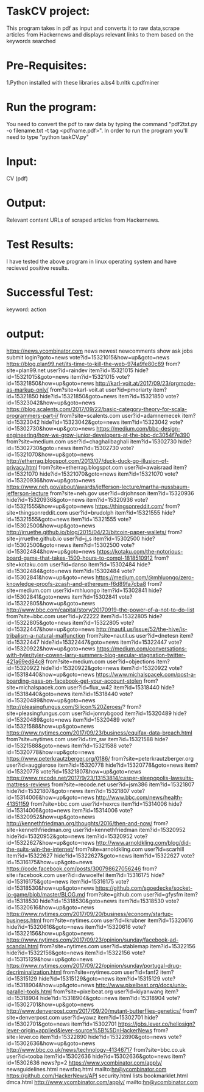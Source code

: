 # TaskCV project:

This program takes in pdf as input and converts it to raw data,scrape articles from Hackernews and displays relevant links to them based on the keywords searched

# Pre-Requisites:

1.Python installed with these libraries
    a.bs4
    b.nltk
    c.pdfminer

# Run the program:

You need to convert the pdf to raw data by typing the command "pdf2txt.py -o filename.txt -t tag <pdfname.pdf>". In order to run the program you'll need to type
"python taskCV.py"

# Input: 
CV (pdf)
# Output: 
Relevant content URLs of scraped articles from Hackernews.

# Test Results:
I have tested the above program in linux operating system and have recieved positive results.

# Successful Test:

keyword: action
# output:
https://news.ycombinator.com
news
newest
newcomments
show
ask
jobs
submit
login?goto=news
vote?id=15321015&how=up&goto=news
https://blog.plan99.net/its-time-to-kill-the-web-974a9fe80c89
from?site=plan99.net
user?id=raindev
item?id=15321015
hide?id=15321015&goto=news
item?id=15321015
vote?id=15321850&how=up&goto=news
http://karl-voit.at/2017/09/23/orgmode-as-markup-only/
from?site=karl-voit.at
user?id=pmoriarty
item?id=15321850
hide?id=15321850&goto=news
item?id=15321850
vote?id=15323042&how=up&goto=news
https://blog.scalents.com/2017/09/22/basic-category-theory-for-scala-programmers-part-i/
from?site=scalents.com
user?id=adamnemecek
item?id=15323042
hide?id=15323042&goto=news
item?id=15323042
vote?id=15302730&how=up&goto=news
https://medium.com/bbc-design-engineering/how-we-grow-junior-developers-at-the-bbc-dc3054f7e390
from?site=medium.com
user?id=chaghalibaghali
item?id=15302730
hide?id=15302730&goto=news
item?id=15302730
vote?id=15321070&how=up&goto=news
http://etherrag.blogspot.com/2013/07/duck-duck-go-illusion-of-privacy.html
from?site=etherrag.blogspot.com
user?id=awaisraad
item?id=15321070
hide?id=15321070&goto=news
item?id=15321070
vote?id=15320936&how=up&goto=news
https://www.neh.gov/about/awards/jefferson-lecture/martha-nussbaum-jefferson-lecture
from?site=neh.gov
user?id=drjohnson
item?id=15320936
hide?id=15320936&goto=news
item?id=15320936
vote?id=15321555&how=up&goto=news
https://thingsonreddit.com/
from?site=thingsonreddit.com
user?id=brudolph
item?id=15321555
hide?id=15321555&goto=news
item?id=15321555
vote?id=15302500&how=up&goto=news
http://jrruethe.github.io/blog/2015/04/23/bitcoin-paper-wallets/
from?site=jrruethe.github.io
user?id=j_s
item?id=15302500
hide?id=15302500&goto=news
item?id=15302500
vote?id=15302484&how=up&goto=news
https://kotaku.com/the-notorious-board-game-that-takes-1500-hours-to-compl-1818510912
from?site=kotaku.com
user?id=danso
item?id=15302484
hide?id=15302484&goto=news
item?id=15302484
vote?id=15302841&how=up&goto=news
https://medium.com/@mhluongo/zero-knowledge-proofs-zcash-and-ethereum-f6d89fa7cba8
from?site=medium.com
user?id=mhluongo
item?id=15302841
hide?id=15302841&goto=news
item?id=15302841
vote?id=15322805&how=up&goto=news
http://www.bbc.com/capital/story/20170919-the-power-of-a-not-to-do-list
from?site=bbc.com
user?id=jv22222
item?id=15322805
hide?id=15322805&goto=news
item?id=15322805
vote?id=15322447&how=up&goto=news
http://nautil.us/issue/52/the-hive/is-tribalism-a-natural-malfunction
from?site=nautil.us
user?id=dnetesn
item?id=15322447
hide?id=15322447&goto=news
item?id=15322447
vote?id=15320922&how=up&goto=news
https://medium.com/conversations-with-tyler/tyler-cowen-larry-summers-blog-secular-stagnation-twitter-421a69ed84c8
from?site=medium.com
user?id=objections
item?id=15320922
hide?id=15320922&goto=news
item?id=15320922
vote?id=15318440&how=up&goto=news
https://www.michalspacek.com/post-a-boarding-pass-on-facebook-get-your-account-stolen
from?site=michalspacek.com
user?id=flux_w42
item?id=15318440
hide?id=15318440&goto=news
item?id=15318440
vote?id=15320489&how=up&goto=news
http://pleasingfungus.com/Silicon%20Zeroes/?
from?site=pleasingfungus.com
user?id=jonnybgood
item?id=15320489
hide?id=15320489&goto=news
item?id=15320489
vote?id=15321588&how=up&goto=news
https://www.nytimes.com/2017/09/23/business/equifax-data-breach.html
from?site=nytimes.com
user?id=tim_sw
item?id=15321588
hide?id=15321588&goto=news
item?id=15321588
vote?id=15320778&how=up&goto=news
https://www.peterkrautzberger.org/0186/
from?site=peterkrautzberger.org
user?id=auggierose
item?id=15320778
hide?id=15320778&goto=news
item?id=15320778
vote?id=15321807&how=up&goto=news
https://www.recode.net/2017/9/23/13153814/casper-sleepopolis-lawsuits-mattress-reviews
from?site=recode.net
user?id=jsm386
item?id=15321807
hide?id=15321807&goto=news
item?id=15321807
vote?id=15314006&how=up&goto=news
http://www.bbc.com/news/health-41351159
from?site=bbc.com
user?id=hexrcs
item?id=15314006
hide?id=15314006&goto=news
item?id=15314006
vote?id=15320952&how=up&goto=news
http://kennethfriedman.org/thoughts/2016/then-and-now/
from?site=kennethfriedman.org
user?id=kennethfriedman
item?id=15320952
hide?id=15320952&goto=news
item?id=15320952
vote?id=15322627&how=up&goto=news
http://www.arnoldkling.com/blog/did-the-suits-win-the-internet/
from?site=arnoldkling.com
user?id=scarhill
item?id=15322627
hide?id=15322627&goto=news
item?id=15322627
vote?id=15316175&how=up&goto=news
https://code.facebook.com/posts/300798627056246
from?site=facebook.com
user?id=dwwoelfel
item?id=15316175
hide?id=15316175&goto=news
item?id=15316175
vote?id=15318530&how=up&goto=news
https://github.com/sgoedecke/socket-io-game/blob/master/BLOG.md
from?site=github.com
user?id=gfysfm
item?id=15318530
hide?id=15318530&goto=news
item?id=15318530
vote?id=15320616&how=up&goto=news
https://www.nytimes.com/2017/09/20/business/economy/startup-business.html
from?site=nytimes.com
user?id=lkrubner
item?id=15320616
hide?id=15320616&goto=news
item?id=15320616
vote?id=15322156&how=up&goto=news
https://www.nytimes.com/2017/09/23/opinion/sunday/facebook-ad-scandal.html
from?site=nytimes.com
user?id=stablemap
item?id=15322156
hide?id=15322156&goto=news
item?id=15322156
vote?id=15315129&how=up&goto=news
https://www.nytimes.com/2017/09/22/opinion/sunday/portugal-drug-decriminalization.html
from?site=nytimes.com
user?id=fanf2
item?id=15315129
hide?id=15315129&goto=news
item?id=15315129
vote?id=15318904&how=up&goto=news
http://www.pixelbeat.org/docs/unix-parallel-tools.html
from?site=pixelbeat.org
user?id=kiyanwang
item?id=15318904
hide?id=15318904&goto=news
item?id=15318904
vote?id=15302701&how=up&goto=news
http://www.denverpost.com/2017/09/20/mutant-butterflies-genetics/
from?site=denverpost.com
user?id=yawz
item?id=15302701
hide?id=15302701&goto=news
item?id=15302701
https://jobs.lever.co/hellosign?lever-origin=applied&lever-source%5B%5D=HackerNews
from?site=lever.co
item?id=15322890
hide?id=15322890&goto=news
vote?id=15302636&how=up&goto=news
http://www.bbc.co.uk/news/technology-41346717
from?site=bbc.co.uk
user?id=tooba
item?id=15302636
hide?id=15302636&goto=news
item?id=15302636
news?p=2
https://www.ycombinator.com/apply/
newsguidelines.html
newsfaq.html
mailto:hn@ycombinator.com
https://github.com/HackerNews/API
security.html
lists
bookmarklet.html
dmca.html
http://www.ycombinator.com/apply/
mailto:hn@ycombinator.com
